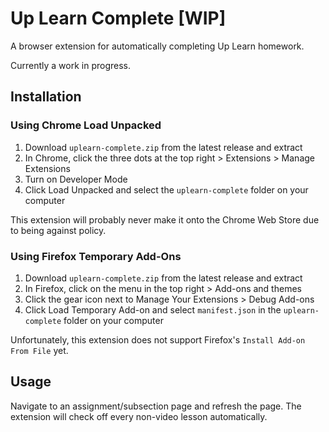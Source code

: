 # Up Learn Complete [WIP]

A browser extension for automatically completing Up Learn homework.

Currently a work in progress.

## Installation

### Using Chrome Load Unpacked
1. Download `uplearn-complete.zip` from the latest release and extract
1. In Chrome, click the three dots at the top right > Extensions > Manage Extensions
1. Turn on Developer Mode
1. Click Load Unpacked and select the `uplearn-complete` folder on your computer

This extension will probably never make it onto the Chrome Web Store due to being against policy.

### Using Firefox Temporary Add-Ons
1. Download `uplearn-complete.zip` from the latest release and extract
1. In Firefox, click on the menu in the top right > Add-ons and themes
1. Click the gear icon next to Manage Your Extensions > Debug Add-ons
1. Click Load Temporary Add-on and select `manifest.json` in the `uplearn-complete` folder on your computer

Unfortunately, this extension does not support Firefox's `Install Add-on From File` yet.

## Usage

Navigate to an assignment/subsection page and refresh the page. The extension will check off every non-video lesson automatically.
